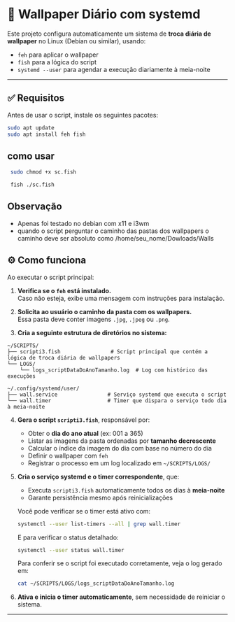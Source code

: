 # 📄 Wallpaper Diário com systemd 

Este projeto configura automaticamente um sistema de **troca diária de wallpaper** no Linux (Debian ou similar), usando:
- `feh` para aplicar o wallpaper
- `fish` para a lógica do script
- `systemd --user` para agendar a execução diariamente à meia-noite

---

## ✅ Requisitos

Antes de usar o script, instale os seguintes pacotes:

```bash
sudo apt update
sudo apt install feh fish

```
## como usar 
```bash
 sudo chmod +x sc.fish

 fish ./sc.fish
 ```


## Observação
- Apenas foi testado no debian com x11 e i3wm
- quando o script perguntar o caminho das pastas dos wallpapers o caminho deve ser absoluto como /home/seu_nome/Dowloads/Walls


## ⚙️ Como funciona

Ao executar o script principal:

1. **Verifica se o `feh` está instalado.**  
   Caso não esteja, exibe uma mensagem com instruções para instalação.

2. **Solicita ao usuário o caminho da pasta com os wallpapers.**  
   Essa pasta deve conter imagens `.jpg`, `.jpeg` ou `.png`.

3. **Cria a seguinte estrutura de diretórios no sistema:**

```
~/SCRIPTS/
├── scripti3.fish                # Script principal que contém a lógica de troca diária de wallpapers
└── LOGS/
    └── logs_scriptDataDoAnoTamanho.log  # Log com histórico das execuções

~/.config/systemd/user/
├── wall.service                # Serviço systemd que executa o script
└── wall.timer                  # Timer que dispara o serviço todo dia à meia-noite
```

4. **Gera o script `scripti3.fish`**, responsável por:
   - Obter o **dia do ano atual** (ex: 001 a 365)
   - Listar as imagens da pasta ordenadas por **tamanho decrescente**
   - Calcular o índice da imagem do dia com base no número do dia
   - Definir o wallpaper com `feh`
   - Registrar o processo em um log localizado em `~/SCRIPTS/LOGS/`

5. **Cria o serviço systemd e o timer correspondente**, que:
   - Executa `scripti3.fish` automaticamente todos os dias à **meia-noite**
   - Garante persistência mesmo após reinicializações


   Você pode verificar se o timer está ativo com:

   ```bash
   systemctl --user list-timers --all | grep wall.timer
   ```

   E para verificar o status detalhado:

   ```bash
   systemctl --user status wall.timer
   ```

   Para conferir se o script foi executado corretamente, veja o log gerado em:

   ```bash
   cat ~/SCRIPTS/LOGS/logs_scriptDataDoAnoTamanho.log
   ```


6. **Ativa e inicia o timer automaticamente**, sem necessidade de reiniciar o sistema.

---
